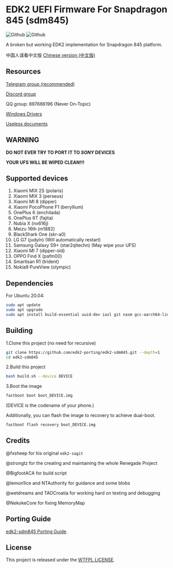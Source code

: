 # EDK2 UEFI Firmware For Snapdragon 845 (sdm845)

![Github](https://img.shields.io/github/downloads/edk2-porting/edk2-sdm845/total)
![Github](https://img.shields.io/github/v/release/edk2-porting/edk2-sdm845?include_prereleases)

A broken but working EDK2 implementation for Snapdragon 845 platform.

中国人请看中文版
[Chinese version (中文版)](https://github.com/edk2-porting/edk2-sdm845/blob/master/README.zh.md)

## Resources

[Telegram group (recommended)](https://t.me/joinchat/MNjTmBqHIokjweeN0SpoyA)

[Discord group](https://discord.gg/XXBWfag)

QQ group: 697666196 (Never On-Topic)

[Windows Drivers](https://github.com/edk2-porting/WOA-Drivers)

[Useless documents](https://renegade-doc.readthedocs.io/en/latest/index.html)

## WARNING

**DO NOT EVER TRY TO PORT IT TO *SONY* DEVICES**

**YOUR UFS WILL BE WIPED CLEAN!!!**

## Supported devices

1. Xiaomi MIX 2S       (polaris)
2. Xiaomi MIX 3        (perseus)
3. Xiaomi MI 8         (dipper)
4. Xiaomi PocoPhone F1 (beryllium)
5. OnePlus 6           (enchilada)
6. OnePlus 6T          (fajita)
7. Nubia X             (nx616j)
8. Meizu 16th          (m1882)
9. BlackShark One      (skr-a0)
10. LG G7              (judyln)         (Will automatically restart)
11. Samsung Galaxy S9+ (star2qltechn)   (May wipe your UFS)
12. Xiaomi MI 7        (dipper-old)
13. OPPO Find X        (pafm00)
14. Smartisan R1       (trident)
15. Nokia9 PureView    (olympic)

## Dependencies

For Ubuntu 20.04:

```bash
sudo apt update
sudo apt upgrade
sudo apt install build-essential uuid-dev iasl git nasm gcc-aarch64-linux-gnu abootimg python3-distutils python3-pil python3-git
```

## Building

1.Clone this project (no need for recursive)

```bash
git clone https://github.com/edk2-porting/edk2-sdm845.git --depth=1
cd edk2-sdm845
```

2.Build this project

```bash
bash build.sh --device DEVICE
```

3.Boot the image

```bash
fastboot boot boot_DEVICE.img
```

(DEVICE is the codename of your phone.)

Additionally, you can flash the image to recovery to achieve dual-boot.

```bash
fastboot flash recovery boot_DEVICE.img
```

## Credits

@fxsheep for his original `edk2-sagit`

@strongtz for the creating and maintaining the whole Renegade Project

@BigfootACA for build script

@lemon1ice and NTAuthority for guidance and some blobs

@wetdreams and TAOCroatia for working hard on testing and debugging

@NekokeCore for fixing MemoryMap

## Porting Guide

[edk2-sdm845 Porting Guide](https://renegade-doc.readthedocs.io/en/latest/edk2/port.html).

## License

This project is released under the [WTFPL LICENSE](http://www.wtfpl.net/).
